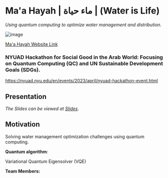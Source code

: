 # Ma'a Hayah | ماء حياة | (Water is Life)

_Using quantum computing to optimize water management and distribution._

![image](https://github.com/kiradawa/Ma-a-Hayat/assets/93247550/b6cb9c56-856e-4f13-bb78-33b72e5fba1a)


[Ma'a Hayah Website Link]()

### NYUAD Hackathon for Social Good in the Arab World: Focusing on Quantum Computing (QC) and UN Sustainable Development Goals (SDGs).

https://nyuad.nyu.edu/en/events/2023/april/nyuad-hackathon-event.html

## Presentation

_The Slides can be viewed at [Slides](https://docs.google.com/presentation/d/1wnxY3m3wRkySFMS2DDy2_sYYnFJjTnCVVsLxFNnXucg/edit?usp=sharing)._

## Motivation

Solving water management optimization challenges using quantum computing.

**Quantum algorithm**:

Variational Quantum Eigensolver (VQE)

**Team Members:**
